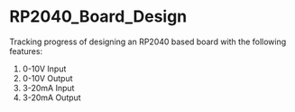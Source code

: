 # RP2040_Board_Design

Tracking progress of designing an RP2040 based board with the following features:

1) 0-10V Input
2) 0-10V Output
3) 3-20mA Input
4) 3-20mA Output
